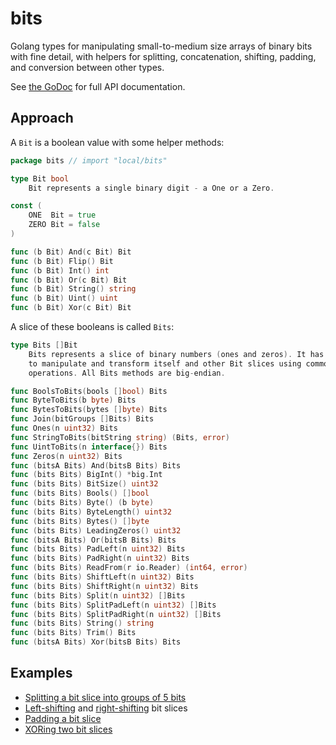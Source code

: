 # bits

Golang types for manipulating small-to-medium size arrays of binary bits with fine detail, with helpers for splitting, concatenation, shifting, padding, and conversion between other types.

See [the GoDoc](https://pkg.go.dev/github.com/kklash/bits) for full API documentation.

## Approach

A `Bit` is a boolean value with some helper methods:

```go
package bits // import "local/bits"

type Bit bool
    Bit represents a single binary digit - a One or a Zero.

const (
	ONE  Bit = true
	ZERO Bit = false
)

func (b Bit) And(c Bit) Bit
func (b Bit) Flip() Bit
func (b Bit) Int() int
func (b Bit) Or(c Bit) Bit
func (b Bit) String() string
func (b Bit) Uint() uint
func (b Bit) Xor(c Bit) Bit
```

A slice of these booleans is called `Bits`:

```go
type Bits []Bit
    Bits represents a slice of binary numbers (ones and zeros). It has methods
    to manipulate and transform itself and other Bit slices using common bitwise
    operations. All Bits methods are big-endian.

func BoolsToBits(bools []bool) Bits
func ByteToBits(b byte) Bits
func BytesToBits(bytes []byte) Bits
func Join(bitGroups []Bits) Bits
func Ones(n uint32) Bits
func StringToBits(bitString string) (Bits, error)
func UintToBits(n interface{}) Bits
func Zeros(n uint32) Bits
func (bitsA Bits) And(bitsB Bits) Bits
func (bits Bits) BigInt() *big.Int
func (bits Bits) BitSize() uint32
func (bits Bits) Bools() []bool
func (bits Bits) Byte() (b byte)
func (bits Bits) ByteLength() uint32
func (bits Bits) Bytes() []byte
func (bits Bits) LeadingZeros() uint32
func (bitsA Bits) Or(bitsB Bits) Bits
func (bits Bits) PadLeft(n uint32) Bits
func (bits Bits) PadRight(n uint32) Bits
func (bits Bits) ReadFrom(r io.Reader) (int64, error)
func (bits Bits) ShiftLeft(n uint32) Bits
func (bits Bits) ShiftRight(n uint32) Bits
func (bits Bits) Split(n uint32) []Bits
func (bits Bits) SplitPadLeft(n uint32) []Bits
func (bits Bits) SplitPadRight(n uint32) []Bits
func (bits Bits) String() string
func (bits Bits) Trim() Bits
func (bitsA Bits) Xor(bitsB Bits) Bits
```

## Examples

- [Splitting a bit slice into groups of 5 bits](https://github.com/kklash/bits/blob/8820e70ebaed215b79ed8ab1ecaabe6edeb548a1/split_test.go#L63-L71)
- [Left-shifting](https://github.com/kklash/bits/blob/8820e70ebaed215b79ed8ab1ecaabe6edeb548a1/shift_test.go#L59-L68) and [right-shifting](https://github.com/kklash/bits/blob/8820e70ebaed215b79ed8ab1ecaabe6edeb548a1/shift_test.go#L28-L37) bit slices
- [Padding a bit slice](https://github.com/kklash/bits/blob/8820e70ebaed215b79ed8ab1ecaabe6edeb548a1/pad_test.go#L30-L38)
- [XORing two bit slices](https://github.com/kklash/bits/blob/8820e70ebaed215b79ed8ab1ecaabe6edeb548a1/bitwise_test.go#L52-L60)
